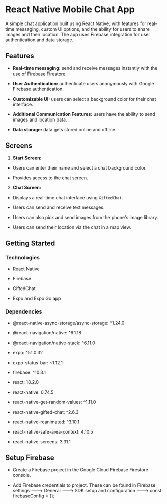 # React Native Mobile Chat App

A simple chat application built using React Native, with features for real-time messaging, custom UI options, and the ability for users to share images and their
location. The app uses Firebase integration for user authentication and data storage.

## Features

- **Real-time messaging:** send and receive messages instantly with the use of Firebase Firestore.

- **User Authentication:** authenticate users anonymously with Google Firebase authentication.

- **Customizable UI:** users can select a background color for their chat interface.

- **Additional Communication Features:** users have the ability to send images and location data.

- **Data storage:** data gets stored online and offline.

## Screens

1. **Start Screen:**

- Users can enter their name and select a chat background color.

- Provides access to the chat screen.

2. **Chat Screen:**

- Displays a real-time chat interface using `GiftedChat`.

- Users can send and receive text messages.

- Users can also pick and send images from the phone's image library.

- Users can send their location via the chat in a map view.

## Getting Started

### Technologies

- React Native

- Firebase

- GiftedChat

- Expo and Expo Go app

### Dependencies

- @react-native-async-storage/async-storage: ^1.24.0

- @react-navigation/native: ^6.1.18

- @react-navigation/native-stack: ^6.11.0

- expo: ^51.0.32

- expo-status-bar: ~1.12.1

- firebase: ^10.3.1

- react: 18.2.0

- react-native: 0.74.5

- react-native-get-random-values: ^1.11.0

- react-native-gifted-chat: ^2.6.3

- react-native-reanimated: ^3.10.1

- react-native-safe-area-context: 4.10.5

- react-native-screens: 3.31.1

## Setup Firebase

- Create a Firebase project in the Google Cloud Firebase Firestore console.

- Add Firebase credentials to project. These can be found in Firebase settings ---> General ---> SDK setup and configuration ---> const firebaseConfig = {};
